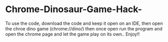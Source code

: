 # Chrome-Dinosaur-Game-Hack-
To use the code, download the code and keep it open on an IDE, then open the chroe dino game (chrome://dino/) then once open run the program and open the chrome page and let the game play on its own..
Enjoy!!
